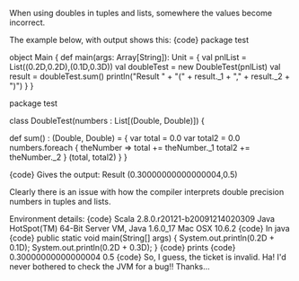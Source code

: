 When using doubles in tuples and lists, somewhere the values become incorrect.

The example below, with output shows this:
{code}
package test

object Main {
  def main(args: Array[String]): Unit = {
    val pnlList = List((0.2D,0.2D),(0.1D,0.3D))
    val doubleTest = new DoubleTest(pnlList)
    val result = doubleTest.sum()
    println("Result " + "(" + result._1 + "," + result._2 + ")")
  }
}

package test

class DoubleTest(numbers : List[(Double, Double)]) {

  def sum() : (Double, Double) = {
    var total = 0.0
    var total2 = 0.0
    numbers.foreach {
      theNumber => 
      total += theNumber._1
      total2 += theNumber._2
    }
    (total, total2)
  }
}

{code}
Gives the output:
Result (0.30000000000000004,0.5)

Clearly there is an issue with how the compiler interprets double precision numbers in tuples and lists.

Environment details:
{code}
Scala 2.8.0.r20121-b20091214020309 
Java HotSpot(TM) 64-Bit Server VM, Java 1.6.0_17
Mac OSX 10.6.2
{code}
In java
{code}
  public static void main(String[] args) {
    System.out.println(0.2D + 0.1D);
    System.out.println(0.2D + 0.3D);
  }
{code}
prints
{code}
0.30000000000000004
0.5
{code}
So, I guess, the ticket is invalid.
Ha! I'd never bothered to check the JVM for a bug!!
Thanks...
